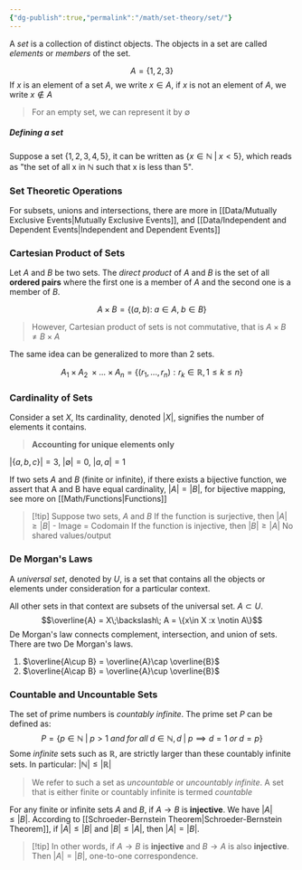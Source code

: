 ```yaml
---
{"dg-publish":true,"permalink":"/math/set-theory/set/"}
---
```


A $set$ is a collection of distinct objects. The objects in a set are called $elements$ or $members$ of the set.

$$A=\{1,2,3\}$$
If $x$ is an element of a set $A$, we write $x\in A$, if $x$ is not an element of $A$, we write $x\notin A$

> For an empty set, we can represent it by $\emptyset$

##### Defining a set
Suppose a set $\{1,2,3,4,5\}$, it can be written as $\{ x \in \mathbb{N} \;|\; x<5\}$, which reads as "the set of all x in $\mathbb{N}$ such that x is less than 5".

### Set Theoretic Operations

For subsets, unions and intersections, there are more in [[Data/Mutually Exclusive Events\|Mutually Exclusive Events]], and [[Data/Independent and Dependent Events\|Independent and Dependent Events]]

### Cartesian Product of Sets

Let $A$ and $B$ be two sets. The $direct$ $product$ of $A$ and $B$ is the set of all **ordered pairs** where the first one is a member of $A$ and the second one is a member of $B$.

$$A\times B=\{(a,b):\;a\in A,\; b\in B\}$$ 
>However, Cartesian product of sets is not commutative, that is $A\times B \neq B \times A$

The same idea can be generalized to more than 2 sets.

$$A_{1}\times A_{2} \; \times ...\times A_{n} = \{(r_{1},...,r_{n}):r_{k}\in \mathbb{R}, 1 \leq k \leq n\}$$

### Cardinality of Sets

Consider a set $X$, Its cardinality, denoted $|X|$, signifies the number of elements it contains. 
>**Accounting for unique elements only**

$|\{a,b,c\}| = 3$, $|\emptyset| = 0$, $|{a,a}| = 1$

If two sets $A$ and $B$ (finite or infinite), if there exists a bijective function, we assert that A and B have equal cardinality, $|A|=|B|$, for bijective mapping, see more on [[Math/Functions\|Functions]]

>[!tip] Suppose two sets, $A$ and $B$
>If the function is surjective, then $|A|\geq |B|$ - Image = Codomain
>If the function is injective, then $|B|\geq |A|$ No shared values/output
### De Morgan's Laws

A $universal$ $set$, denoted by $U$, is a set that contains all the objects or elements under consideration for a particular context.

All other sets in that context are subsets of the universal set. $A\subset U$.
$$\overline{A} = X\;\backslash\; A = \{x\in X :x \notin A\}$$
De Morgan's law connects complement, intersection, and union of sets. There are two De Morgan's laws.

1. $\overline{A\cup B} = \overline{A}\cap \overline{B}$ 
2. $\overline{A\cap B} = \overline{A}\cup \overline{B}$ 

### Countable and Uncountable Sets

The set of prime numbers is $countably$ $infinite$.  The prime set $P$ can be defined as:
$$P=\{p\in \mathbb{N}\;|\;p>1\;and\;for\;all\;d\in \mathbb{N},d\;|\;p\implies d=1\;or\;d=p \}$$
Some $infinite$ sets such as $\mathbb{R}$, are strictly larger than these countably infinite sets. In particular: $|\mathbb{N}| \leq |\mathbb{R}|$ 

> We refer to such a set as $uncountable$ or $uncountably$ $infinite$.
> A set that is either finite or countably infinite is termed $countable$ 

For any finite or infinite sets $A$ and $B$, if $A\to B$ is **injective**. We have $|A|\leq|B|$. According to [[Schroeder-Bernstein Theorem\|Schroeder-Bernstein Theorem]], if $|A|\leq|B|$ and $|B|\leq |A|$, then $|A|=|B|$.

>[!tip] In other words, if $A\to B$ is **injective** and $B\to A$ is also **injective**. Then $|A|=|B|$, one-to-one correspondence.



